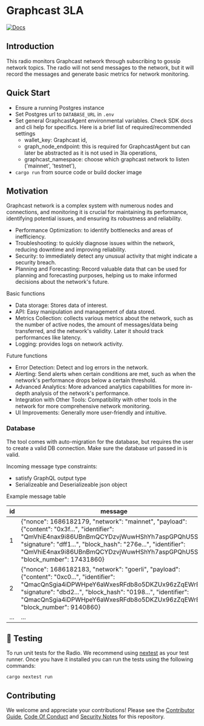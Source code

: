 # Graphcast 3LA

[![Docs](https://img.shields.io/badge/docs-latest-brightgreen.svg)](https://docs.graphops.xyz/graphcast/radios/graphcast-3la)

## Introduction

This radio monitors Graphcast network through subscribing to gossip network topics. The radio will not send messages to the network, but it will record the messages and generate basic metrics for network monitoring. 

## Quick Start

- Ensure a running Postgres instance
- Set Postgres url to `DATABASE_URL` in `.env`
- Set general GraphcastAgent environmental variables. Check SDK docs and cli help for specifics. Here is a brief list of required/recommended settings 
  - wallet_key: Graphcast id,
  - graph_node_endpoint: this is required for GraphcastAgent but can later be abstracted as it is not used in 3la operations,
  - graphcast_namespace: choose which graphcast network to listen ('mainnet', 'testnet'),
- `cargo run` from source code or build docker image

## Motivation

Graphcast network is a complex system with numerous nodes and connections, and monitoring it is crucial for maintaining its performance, identifying potential issues, and ensuring its robustness and reliability.

- Performance Optimization: to identify bottlenecks and areas of inefficiency.
- Troubleshooting: to quickly diagnose issues within the network, reducing downtime and improving reliability.
- Security: to immediately detect any unusual activity that might indicate a security breach.
- Planning and Forecasting: Record valuable data that can be used for planning and forecasting purposes, helping us to make informed decisions about the network's future.

Basic functions

- Data storage: Stores data of interest.
- API: Easy manipulation and management of data stored.
- Metrics Collection: collects various metrics about the network, such as the number of active nodes, the amount of messages/data being transferred, and the network's validity. Later it should track performances like latency.
- Logging: provides logs on network activity.

Future functions
- Error Detection: Detect and log errors in the network.
- Alerting: Send alerts when certain conditions are met, such as when the network's performance drops below a certain threshold.
- Advanced Analytics: More advanced analytics capabilities for more in-depth analysis of the network's performance.
- Integration with Other Tools: Compatibility with other tools in the network for more comprehensive network monitoring.
- UI Improvements: Generally more user-friendly and intuitive.

### Database

The tool comes with auto-migration for the database, but requires the user to create a valid DB connection. Make sure the database url passed in is valid.

Incoming message type constraints:
- satisfy GraphQL output type
- Serializeable and Deserializeable json object

Example message table

| id | message                                                                                                                                                                                                                                                                                                                                                                                                                                                                         |
|----|-------------------------------------------------------------------------------------------------------------------------------------------------------------------------------------------------------------------------------------------------------------------------------------------------------------------------------------------------------------------------------------------------------------------------------------------------------------------------------------------------------------------------------------------------|
| 1  | {"nonce": 1686182179, "network": "mainnet", "payload": {"content": "0x3f...", "identifier": "QmVhiE4nax9i86UBnBmQCYDzvjWuwHShYh7aspGPQhU5Sj"}, "signature": "dff1...", "block_hash": "276e...", "identifier": "QmVhiE4nax9i86UBnBmQCYDzvjWuwHShYh7aspGPQhU5Sj", "block_number": 17431860} |
| 2  | {"nonce": 1686182183, "network": "goerli", "payload": {"content": "0xc0...", "identifier": "QmacQnSgia4iDPWHpeY6aWxesRFdb8o5DKZUx96zZqEWrB"}, "signature": "dbd2...", "block_hash": "0198...", "identifier": "QmacQnSgia4iDPWHpeY6aWxesRFdb8o5DKZUx96zZqEWrB", "block_number": 9140860} |
| ...|            ...                                         


## 🧪 Testing

To run unit tests for the Radio. We recommend using [nextest](https://nexte.st/) as your test runner. Once you have it installed you can run the tests using the following commands:

```
cargo nextest run
```

## Contributing

We welcome and appreciate your contributions! Please see the [Contributor Guide](/CONTRIBUTING.md), [Code Of Conduct](/CODE_OF_CONDUCT.md) and [Security Notes](/SECURITY.md) for this repository.
